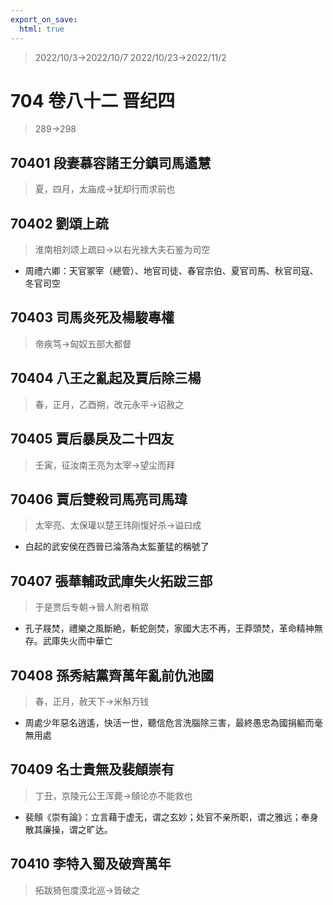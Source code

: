 ```yaml
---
export_on_save:
  html: true
---
```


> 2022/10/3->2022/10/7
> 2022/10/23->2022/11/2

# 704 卷八十二 晋纪四

> 289->298

## 70401 段妻慕容諸王分鎮司馬遹慧
> 夏，四月，太庙成->犹却行而求前也

## 70402 劉頌上疏
> 淮南相刘颂上疏曰->以右光禄大夫石鉴为司空
- 周禮六卿：天官冢宰（總管）、地官司徒、春官宗伯、夏官司馬、秋官司寇、冬官司空

## 70403 司馬炎死及楊駿專權
> 帝疾笃->匈奴五部大都督

## 70404 八王之亂起及賈后除三楊
> 春，正月，乙酉朔，改元永平->诏赦之

## 70405 賈后暴戾及二十四友
> 壬寅，征汝南王亮为太宰->望尘而拜

## 70406 賈后雙殺司馬亮司馬瑋
> 太宰亮、太保瓘以楚王玮刚愎好杀->谥曰成
- 白起的武安侯在西晉已淪落為太監董猛的稱號了

## 70407 張華輔政武庫失火拓跋三部
> 于是贾后专朝->晉人附者稍眾
- 孔子屐焚，禮樂之風斷絶，斬蛇劍焚，家國大志不再，王莽頭焚，革命精神無存。武庫失火而中華亡

## 70408 孫秀結黨齊萬年亂前仇池國
> 春，正月，赦天下->米斛万钱
- 周處少年惡名逍遙，快活一世，聽信危言洗腦除三害，最終愚忠為國捐軀而毫無用處

## 70409 名士貴無及裴頠崇有
> 丁丑，京陵元公王浑薨->頠论亦不能救也
- 裴頠《崇有論》：立言藉于虚无，谓之玄妙；处官不亲所职，谓之雅远；奉身散其廉操，谓之旷达。

## 70410 李特入蜀及破齊萬年
> 拓跋猗㐌度漠北巡->皆破之